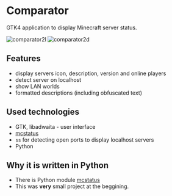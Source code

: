 # Comparator

GTK4 application to display Minecraft server status.

![comparator2l](https://user-images.githubusercontent.com/98206524/153717296-9392687b-cb48-4966-9553-917f496d45a8.png#gh-light-mode-only)
![comparator2d](https://user-images.githubusercontent.com/98206524/153717297-9e62856b-27ad-4626-b3ff-12406c6a4806.png#gh-dark-mode-only)

## Features
* display servers icon, description, version and online players
* detect server on localhost
* show LAN worlds
* formatted descriptions (including obfuscated text)

## Used technologies
* GTK, libadwaita - user interface
* [mcstatus](https://github.com/Dinnerbone/mcstatus)
* `ss` for detecting open ports to display localhost servers
* Python

## Why it is written in Python
* There is Python module [mcstatus](https://github.com/Dinnerbone/mcstatus)
* This was **very** small project at the beggining.

